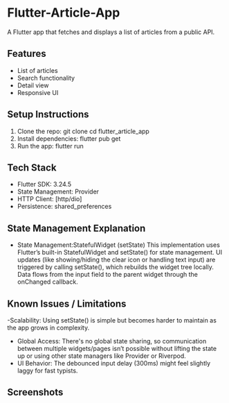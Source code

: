# Flutter-Article-App

A Flutter app that fetches and displays a list of articles from a public
API.
## Features
- List of articles
- Search functionality
- Detail view
- Responsive UI
## Setup Instructions
1. Clone the repo:
git clone <your-repo-link>
cd flutter_article_app
2. Install dependencies:
flutter pub get
3. Run the app:
flutter run
## Tech Stack
- Flutter SDK: 3.24.5
- State Management: Provider
- HTTP Client: [http/dio]
- Persistence: shared_preferences
## State Management Explanation
- State Management:StatefulWidget (setState)
This implementation uses Flutter’s built-in StatefulWidget and setState() for state management. UI updates (like showing/hiding the clear icon or handling text input) are triggered by calling setState(), which rebuilds the widget tree locally. Data flows from the input field to the parent widget through the onChanged callback.

## Known Issues / Limitations
-Scalability: Using setState() is simple but becomes harder to maintain as the app grows in complexity.
- Global Access: There's no global state sharing, so communication between multiple widgets/pages isn’t possible without lifting the state up or using other state managers like Provider or Riverpod.
- UI Behavior: The debounced input delay (300ms) might feel slightly laggy for fast typists.

## Screenshots

